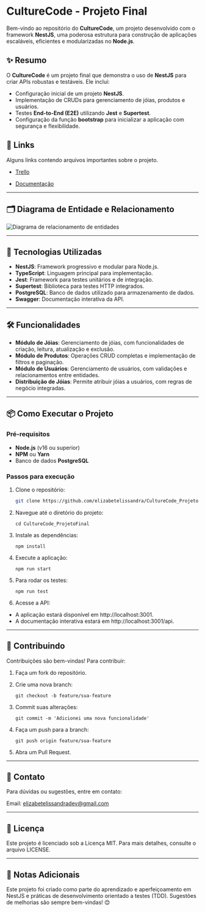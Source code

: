 # CultureCode - Projeto Final

Bem-vindo ao repositório do **CultureCode**, um projeto desenvolvido com o framework **NestJS**, uma poderosa estrutura para construção de aplicações escaláveis, eficientes e modularizadas no **Node.js**.



## ✨ Resumo

O **CultureCode** é um projeto final que demonstra o uso de **NestJS** para criar APIs robustas e testáveis. Ele inclui:

- Configuração inicial de um projeto **NestJS**.
- Implementação de CRUDs para gerenciamento de jóias, produtos e usuários.
- Testes **End-to-End (E2E)** utilizando **Jest** e **Supertest**.
- Configuração da função **bootstrap** para inicializar a aplicação com segurança e flexibilidade.


## 🔗  Links

Alguns links contendo arquivos importantes sobre o projeto.

- [Trello](https://trello.com/b/Mr2cgxXQ/projeto-final-mod4)

- [Documentação](https://culturecodeprojetofinal-production.up.railway.app/api/#/)

---

## 🗂️ Diagrama de Entidade e Relacionamento

![Diagrama de relacionamento de entidades](https://i.imgur.com/VLJY5bs.png)

---

## 🚀 Tecnologias Utilizadas

- **NestJS**: Framework progressivo e modular para Node.js.
- **TypeScript**: Linguagem principal para implementação.
- **Jest**: Framework para testes unitários e de integração.
- **Supertest**: Biblioteca para testes HTTP integrados.
- **PostgreSQL**: Banco de dados utilizado para armazenamento de dados.
- **Swagger**: Documentação interativa da API.

---

## 🛠️ Funcionalidades

- **Módulo de Jóias**: Gerenciamento de jóias, com funcionalidades de criação, leitura, atualização e exclusão.
- **Módulo de Produtos**: Operações CRUD completas e implementação de filtros e paginação.
- **Módulo de Usuários**: Gerenciamento de usuários, com validações e relacionamentos entre entidades.
- **Distribuição de Jóias**: Permite atribuir jóias a usuários, com regras de negócio integradas.

---

## 📦 Como Executar o Projeto

### Pré-requisitos
- **Node.js** (v16 ou superior)
- **NPM** ou **Yarn**
- Banco de dados **PostgreSQL**

### Passos para execução
1. Clone o repositório:
   ```bash
   git clone https://github.com/elizabetelissandra/CultureCode_ProjetoFinal.git
   ```
2. Navegue até o diretório do projeto:

    ```
    cd CultureCode_ProjetoFinal
    ```

3. Instale as dependências:
    ```
    npm install
    ```
4. Execute a aplicação:
    ```
    npm run start
    ```

5. Para rodar os testes:
    ```
    npm run test
    ```
6. Acesse a API:

- A aplicação estará disponível em http://localhost:3001.
- A documentação interativa estará em http://localhost:3001/api.

---

## 🤝 Contribuindo
Contribuições são bem-vindas! Para contribuir:

1. Faça um fork do repositório.
2. Crie uma nova branch:
    ```
    git checkout -b feature/sua-feature
    
    ```
3. Commit suas alterações:
    ```
    git commit -m 'Adicionei uma nova funcionalidade'
    
    ```
4. Faça um push para a branch:

    ```
    git push origin feature/sua-feature
    
    ```
5. Abra um Pull Request.

---

## 📩 Contato
Para dúvidas ou sugestões, entre em contato:

Email: elizabetelissandradev@gmail.com

---

## 📝 Licença
Este projeto é licenciado sob a Licença MIT. Para mais detalhes, consulte o arquivo LICENSE.

---

## 📖 Notas Adicionais


Este projeto foi criado como parte do aprendizado e aperfeiçoamento em NestJS e práticas de desenvolvimento orientado a testes (TDD).
Sugestões de melhorias são sempre bem-vindas! 😊
